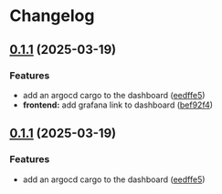 # Changelog

## [0.1.1](https://github.com/daurer/test-workflows/compare/dashboard@v0.1.0...dashboard@v0.1.1) (2025-03-19)


### Features

* add an argocd cargo to the dashboard ([eedffe5](https://github.com/daurer/test-workflows/commit/eedffe5ca5aa5a831ebb505b44771268fada840f))
* **frontend:** add grafana link to dashboard ([bef92f4](https://github.com/daurer/test-workflows/commit/bef92f47b5ce4b7b753deb840ed6534db84baca1))

## [0.1.1](https://github.com/daurer/test-workflows/compare/dashboard@v0.1.0...dashboard@v0.1.1) (2025-03-19)


### Features

* add an argocd cargo to the dashboard ([eedffe5](https://github.com/daurer/test-workflows/commit/eedffe5ca5aa5a831ebb505b44771268fada840f))
